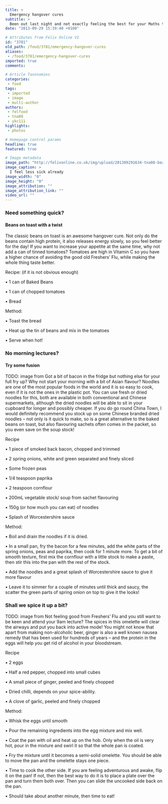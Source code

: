 ```yaml
---
title: >
  Emergency hangover cures
subtitle: >
  Been out last night and not exactly feeling the best for your Maths test this morning? Fear not! Felix Food is here to help you feel better!
date: "2013-09-29 15:39:40 +0100"

# Attributes from Felix Online V1
id: "3781"
old_path: /food/3781/emergency-hangover-cures
aliases:
 - /food/3781/emergency-hangover-cures
imported: true
comments:

# Article Taxonomies
categories:
 - food
tags:
 - imported
 - image
 - multi-author
authors:
 - felfood
 - tna08
 - ykc111
highlights:
 - photos

# Homepage control params
headline: true
featured: true

# Image metadata
image_path: "http://felixonline.co.uk/img/upload/201309291634-tna08-beans-on-toast.jpg"
image_caption: >
  I feel less sick already
image_width: "0"
image_height: "0"
image_attribution: ""
image_attribution_link: ""
video_url: ""
---
```


###  Need something quick?

####  Beans on toast with a twist

The classic beans on toast is an awesome hangover cure. Not only do the beans contain high protein, it also releases energy slowly, so you feel better for the day! If you want to increase your appetite at the same time, why not add a can of tinned tomatoes? Tomatoes are high in Vitamin C so you have a higher chance of avoiding the good old Freshers’ Flu, while making the whole thing taste better.

 Recipe: (if it is not obvious enough)

• 1 can of Baked Beans

• 1 can of chopped tomatoes

• Bread

Method:

• Toast the bread

• Heat up the tin of beans and mix in the tomatoes

• Serve when hot!

###  No morning lectures?

####  Try some fusion
TODO: image from
Got a bit of bacon in the fridge but nothing else for your full fry up? Why not start your morning with a bit of Asian flavour? Noodles are one of the most popular foods in the world and it is so easy to cook, even if it is not the ones in the plastic pot. You can use fresh or dried noodles for this, both are available in both conventional and Chinese supermarkets, although the dried noodles will be able to sit in your cupboard for longer and possibly cheaper. If you do go round China Town, I would definitely recommend you stock up on some Chinese branded dried noodles – not only is it quick to make, so is a great alternative to the baked beans on toast, but also flavouring sachets often comes in the packet, so you even save on the soup stock!

Recipe

• 1 piece of smoked back bacon, chopped and trimmed

• 2 spring onions, white and green separated and finely sliced

• Some frozen peas

• 1/4 teaspoon paprika

• 2 teaspoon cornflour

• 200mL vegetable stock/ soup from sachet flavouring

• 150g (or how much you can eat) of noodles

• Splash of Worcestershire sauce

Method:

• Boil and drain the noodles if it is dried.

• In a small pan, fry the bacon for a few minutes, add the white parts of the spring onions, peas and paprika, then cook for 1 minute more. To get a bit of smooth texture, first mix the cornflour with a little stock to make a paste, then stir this into the pan with the rest of the stock.

• Add the noodles and a great splash of Worcestershire sauce to give it more flavour

• Leave it to simmer for a couple of minutes until thick and saucy, the scatter the green parts of spring onion on top to give it the looks!

###  Shall we spice it up a bit?
TODO: image from
Not feeling good from Freshers’ Flu and you still want to be keen and attend your 9am lecture? The spices in this omelette will clear the airways and put you back into active mode! You might not know that apart from making non-alcoholic beer, ginger is also a well known nausea remedy that has been used for hundreds of years – and the protein in the eggs will help you get rid of alcohol in your bloodstream.

Recipe

• 2 eggs

• Half a red pepper, chopped into small cubes

• A small piece of ginger, peeled and finely chopped

• Dried chilli, depends on your spice-ability.

• A clove of garlic, peeled and finely chopped

Method:

• Whisk the eggs until smooth

• Pour the remaining ingredients into the egg mixture and mix well.

• Coat the pan with oil and heat up on the hob. Only when the oil is very hot, pour in the mixture and swirl it so that the whole pan is coated.

• Fry the mixture until it becomes a semi-solid omelette. You should be able to move the pan and the omelette stays one piece.

• Time to cook the other side. If you are feeling adventurous and awake, flip it on the pan! If not, then the best way to do it is to place a plate over the pan and turn them both over. Then you can slide the uncooked side back on the pan.

• Should take about another minute, then time to eat!
